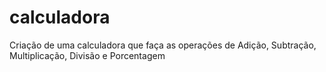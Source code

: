 # calculadora
Criação de uma calculadora que faça as operações de Adição, Subtração, Multiplicação, Divisão e Porcentagem
